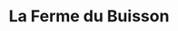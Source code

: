 ---
title: "La Ferme du Buisson"
url: /verrieres-le-buisson/la-ferme-du-buisson/
shop: Gemüse & Obst
---